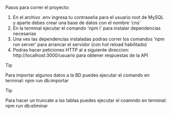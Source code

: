 Pasos para correr el proyecto: 

  1. En el archivo .env ingresa tu contraseña para el usuario root de MySQL y aparte debes crear una base de datos con el nombre 'cns'
  2. En la terminal ejecutar el comando 'npm i' para instalar dependencias necesarias
  3. Una ves las dependencias instaladas podras correr los comandos 'npm run server' para arrancar el servidor (con hot reload habilitado)
  4. Podras hacer peticiones HTTP al a siguiente direccion: http://localhost:3000/usuario para obtener respuestas de la API

> [!TIP]
Para importar algunos datos a la BD puedes ejecutar el comando en terminal: 
  npm run db:importar

> [!TIP]
Para hacer un truncate a las tablas puedes ejecutar el coamndo en terminal: 
  npm run db:eliminar